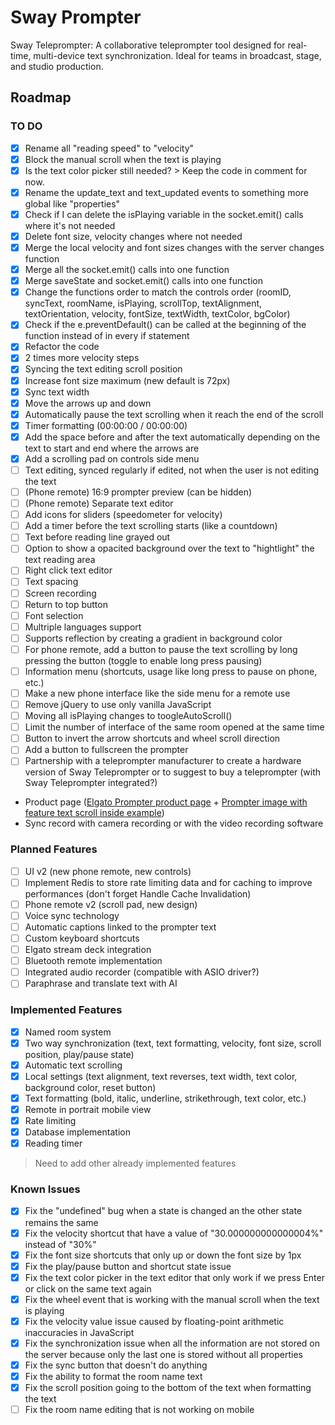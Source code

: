 # Sway  Prompter

Sway Teleprompter: A collaborative teleprompter tool designed for real-time, multi-device text synchronization. Ideal for teams in broadcast, stage, and studio production.

## Roadmap

### TO DO

* [X] Rename all "reading speed" to "velocity"
* [X] Block the manual scroll when the text is playing
* [X] Is the text color picker still needed? > Keep the code in comment for now.
* [X] Rename the update_text and text_updated events to something more global like "properties"
* [X] Check if I can delete the isPlaying variable in the socket.emit() calls where it's not needed
* [X] Delete font size, velocity changes where not needed
* [X] Merge the local velocity and font sizes changes with the server changes function
* [X] Merge all the socket.emit() calls into one function
* [X] Merge saveState and socket.emit() calls into one function
* [X] Change the functions order to match the controls order (roomID, syncText, roomName, isPlaying, scrollTop, textAlignment, textOrientation, velocity, fontSize, textWidth, textColor, bgColor)
* [X] Check if the e.preventDefault() can be called at the beginning of the function instead of in every if statement
* [X] Refactor the code
* [X] 2 times more velocity steps
* [X] Syncing the text editing scroll position
* [X] Increase font size maximum (new default is 72px)
* [X] Sync text width
* [X] Move the arrows up and down
* [X] Automatically pause the text scrolling when it reach the end of the scroll
* [X] Timer formatting (00:00:00 / 00:00:00)
* [X] Add the space before and after the text automatically depending on the text to start and end where the arrows are
* [X] Add a scrolling pad on controls side menu
* [ ] Text editing, synced regularly if edited, not when the user is not editing the text
* [ ] (Phone remote) 16:9 prompter preview (can be hidden)
* [ ] (Phone remote) Separate text editor
* [ ] Add icons for sliders (speedometer for velocity)
* [ ] Add a timer before the text scrolling starts (like a countdown)
* [ ] Text before reading line grayed out
* [ ] Option to show a opacited background over the text to "hightlight" the text reading area
* [ ] Right click text editor
* [ ] Text spacing
* [ ] Screen recording
* [ ] Return to top button
* [ ] Font selection
* [ ] Multriple languages support
* [ ] Supports reflection by creating a gradient in background color
* [ ] For phone remote, add a button to pause the text scrolling by long pressing the button (toggle to enable long press pausing)
* [ ] Information menu (shortcuts, usage like long press to pause on phone, etc.)
* [ ] Make a new phone interface like the side menu for a remote use
* [ ] Remove jQuery to use only vanilla JavaScript
* [ ] Moving all isPlaying changes to toogleAutoScroll()
* [ ] Limit the number of interface of the same room opened at the same time
* [ ] Button to invert the arrow shortcuts and wheel scroll direction
* [ ] Add a button to fullscreen the prompter
* [ ] Partnership with a teleprompter manufacturer to create a hardware version of Sway Teleprompter or to suggest to buy a teleprompter (with Sway Teleprompter integrated?)
* Product page ([Elgato Prompter product page](https://www.elgato.com/fr/fr/p/prompter) + [Prompter image with feature text scroll inside example](https://www.solutionsprompteur.com/en/home/))
* Sync record with camera recording or with the video recording software

### Planned Features

* [ ] UI v2 (new phone remote, new controls)
* [ ] Implement Redis to store rate limiting data and for caching to improve performances (don't forget Handle Cache Invalidation)
* [ ] Phone remote v2 (scroll pad, new design)
* [ ] Voice sync technology
* [ ] Automatic captions linked to the prompter text
* [ ] Custom keyboard shortcuts
* [ ] Elgato stream deck integration
* [ ] Bluetooth remote implementation
* [ ] Integrated audio recorder (compatible with ASIO driver?)
* [ ] Paraphrase and translate text with AI

### Implemented Features

* [X] Named room system
* [X] Two way synchronization (text, text formatting, velocity, font size, scroll position, play/pause state)
* [X] Automatic text scrolling
* [X] Local settings (text alignment, text reverses, text width, text color, background color, reset button)
* [X] Text formatting (bold, italic, underline, strikethrough, text color, etc.)
* [X] Remote in portrait mobile view
* [X] Rate limiting
* [X] Database implementation
* [X] Reading timer

> Need to add other already implemented features

### Known Issues

* [X] Fix the "undefined" bug when a state is changed an the other state remains the same
* [X] Fix the velocity shortcut that have a value of "30.000000000000004%" instead of "30%"
* [X] Fix the font size shortcuts that only up or down the font size by 1px
* [X] Fix the play/pause button and shortcut state issue
* [X] Fix the text color picker in the text editor that only work if we press Enter or click on the same text again
* [X] Fix the wheel event that is working with the manual scroll when the text is playing
* [X] Fix the velocity value issue caused by floating-point arithmetic inaccuracies in JavaScript
* [X] Fix the synchronization  issue when all the information are not stored on the server because only the last one is stored without all properties
* [X] Fix the sync button that doesn't do anything
* [X] Fix the ability to format the room name text
* [X] Fix the scroll position going to the bottom of the text when formatting the text
* [ ] Fix the room name editing that is not working on mobile
